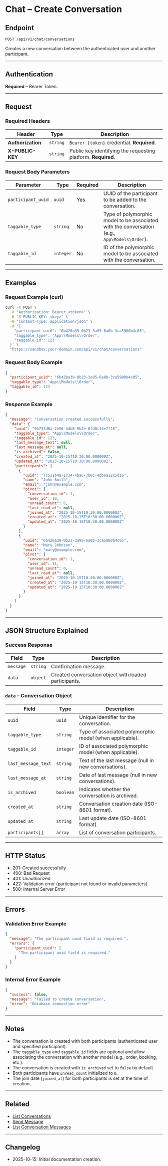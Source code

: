 # Chat – Create Conversation

## Endpoint

`POST /api/v1/chat/conversations`

Creates a new conversation between the authenticated user and another participant.

---

## Authentication

**Required** – Bearer Token.

---

## Request

### Required Headers

| Header            | Type     | Description |
| ----------------- | -------- | ----------- |
| **Authorization** | `string` | `Bearer {token}` credential. **Required**. |
| **X-PUBLIC-KEY**  | `string` | Public key identifying the requesting platform. **Required**. |

### Request Body Parameters

| Parameter          | Type      | Required | Description |
| ------------------ | --------- | -------- | ----------- |
| `participant_uuid` | `uuid`    | Yes      | UUID of the participant to be added to the conversation. |
| `taggable_type`    | `string`  | No       | Type of polymorphic model to be associated with the conversation (e.g., `App\Models\Order`). |
| `taggable_id`      | `integer` | No       | ID of the polymorphic model to be associated with the conversation. |

---

## Examples

### Request Example (curl)

```bash
curl -X POST \
  -H "Authorization: Bearer <token>" \
  -H "X-PUBLIC-KEY: <key>" \
  -H "Content-Type: application/json" \
  -d '{
    "participant_uuid": "6b420a39-0b23-3a95-6a0b-3ca5900b4c05",
    "taggable_type": "App\\Models\\Order",
    "taggable_id": 123
  }' \
  "https://sandbox.your-domain.com/api/v1/chat/conversations"
```

### Request Body Example

```json
{
  "participant_uuid": "6b420a39-0b23-3a95-6a0b-3ca5900b4c05",
  "taggable_type": "App\\Models\\Order",
  "taggable_id": 123
}
```

### Response Example

```json
{
  "message": "Conversation created successfully",
  "data": {
    "uuid": "9b732d6a-2e56-4db8-9b2e-6fd8c14e7f28",
    "taggable_type": "App\\Models\\Order",
    "taggable_id": 123,
    "last_message_text": null,
    "last_message_at": null,
    "is_archived": false,
    "created_at": "2025-10-15T10:30:00.000000Z",
    "updated_at": "2025-10-15T10:30:00.000000Z",
    "participants": [
      {
        "uuid": "7c531b4a-1c34-4ba6-7b0c-4db6a12c5d16",
        "name": "John Smith",
        "email": "john@example.com",
        "pivot": {
          "conversation_id": 1,
          "user_id": 10,
          "unread_count": 0,
          "last_read_at": null,
          "joined_at": "2025-10-15T10:30:00.000000Z",
          "created_at": "2025-10-15T10:30:00.000000Z",
          "updated_at": "2025-10-15T10:30:00.000000Z"
        }
      },
      {
        "uuid": "6b420a39-0b23-3a95-6a0b-3ca5900b4c05",
        "name": "Mary Johnson",
        "email": "mary@example.com",
        "pivot": {
          "conversation_id": 1,
          "user_id": 11,
          "unread_count": 0,
          "last_read_at": null,
          "joined_at": "2025-10-15T10:30:00.000000Z",
          "created_at": "2025-10-15T10:30:00.000000Z",
          "updated_at": "2025-10-15T10:30:00.000000Z"
        }
      }
    ]
  }
}
```

---

## JSON Structure Explained

### Success Response

| Field     | Type     | Description |
| --------- | -------- | ----------- |
| `message` | `string` | Confirmation message. |
| `data`    | `object` | Created conversation object with loaded participants. |

### `data` – Conversation Object

| Field               | Type      | Description |
| ------------------- | --------- | ----------- |
| `uuid`              | `uuid`    | Unique identifier for the conversation. |
| `taggable_type`     | `string`  | Type of associated polymorphic model (when applicable). |
| `taggable_id`       | `integer` | ID of associated polymorphic model (when applicable). |
| `last_message_text` | `string`  | Text of the last message (null in new conversations). |
| `last_message_at`   | `string`  | Date of last message (null in new conversations). |
| `is_archived`       | `boolean` | Indicates whether the conversation is archived. |
| `created_at`        | `string`  | Conversation creation date (ISO-8601 format). |
| `updated_at`        | `string`  | Last update date (ISO-8601 format). |
| `participants[]`    | `array`   | List of conversation participants. |

---

## HTTP Status

- 201: Created successfully
- 400: Bad Request
- 401: Unauthorized
- 422: Validation error (participant not found or invalid parameters)
- 500: Internal Server Error

---

## Errors

### Validation Error Example

```json
{
  "message": "The participant uuid field is required.",
  "errors": {
    "participant_uuid": [
      "The participant uuid field is required."
    ]
  }
}
```

### Internal Error Example

```json
{
  "success": false,
  "message": "Failed to create conversation",
  "error": "Database connection error"
}
```

---

## Notes

* The conversation is created with both participants (authenticated user and specified participant).
* The `taggable_type` and `taggable_id` fields are optional and allow associating the conversation with another model (e.g., order, booking, etc.).
* The conversation is created with `is_archived` set to `false` by default.
* Both participants have `unread_count` initialized to `0`.
* The join date (`joined_at`) for both participants is set at the time of creation.

---

## Related

- [List Conversations](./ChatConversationsList.md)
- [Send Message](./ChatMessageSend.md)
- [List Conversation Messages](./ChatConversationMessages.md)

---

## Changelog

- 2025-10-15: Initial documentation creation.
